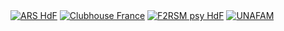 <div class="partners">
     <a href="https://www.hauts-de-france.ars.sante.fr/" target="_blank"><img src="{{ ASSET static/partners/arshdf.png }}" alt="ARS HdF" /></a>
     <a href="https://www.clubhousefrance.org/" target="_blank"><img src="{{ ASSET static/partners/clubhouse.png }}" alt="Clubhouse France" /></a>
     <a href="https://www.f2rsmpsy.fr/" target="_blank"><img src="{{ ASSET static/partners/f2rsmpsy.png }}" alt="F2RSM psy HdF" /></a>
     <a href="https://www.unafam.org/" target="_blank"><img src="{{ ASSET static/partners/unafam.png }}" alt="UNAFAM" /></a>
</div>
